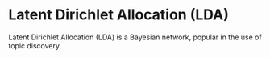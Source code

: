 # Latent Dirichlet Allocation (LDA)

Latent Dirichlet Allocation (LDA) is a Bayesian network, popular in the use of topic discovery.

```python

```
